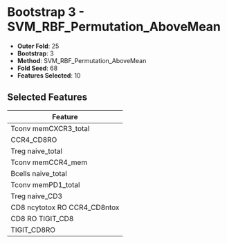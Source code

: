 # Bootstrap 3 - SVM_RBF_Permutation_AboveMean

- **Outer Fold**: 25
- **Bootstrap**: 3
- **Method**: SVM_RBF_Permutation_AboveMean
- **Fold Seed**: 68
- **Features Selected**: 10

## Selected Features

| Feature |
|---------|
| Tconv memCXCR3_total |
| CCR4_CD8RO |
| Treg naive_total |
| Tconv memCCR4_mem |
| Bcells naive_total |
| Tconv memPD1_total |
| Treg naive_CD3 |
| CD8 ncytotox RO CCR4_CD8ntox |
| CD8 RO TIGIT_CD8 |
| TIGIT_CD8RO |

